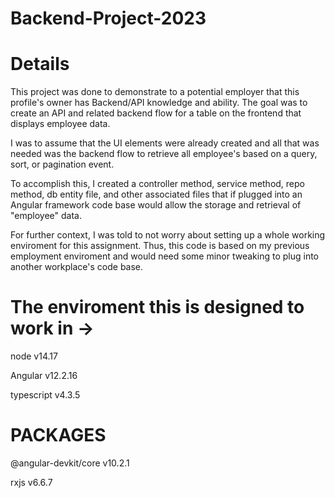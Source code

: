 # Backend-Project-2023

# Details

This project was done to demonstrate to a potential employer that this profile's owner has Backend/API knowledge and ability. The goal was to create an API and related backend flow for a table on the frontend that displays employee data. 

I was to assume that the UI elements were already created and all that was needed was the backend flow to retrieve all employee's based on a query, sort, or pagination event.

To accomplish this, I created a controller method, service method, repo method, db entity file, and other associated files that if plugged into an Angular framework code base would allow the storage and retrieval of "employee" data. 

For further context, I was told to not worry about setting up a whole working enviroment for this assignment. Thus, this code is based on my previous employment enviroment and would need some minor tweaking to plug into another workplace's code base. 

# The enviroment this is designed to work in ->

node v14.17

Angular v12.2.16

typescript v4.3.5

# PACKAGES

@angular-devkit/core v10.2.1

rxjs v6.6.7


